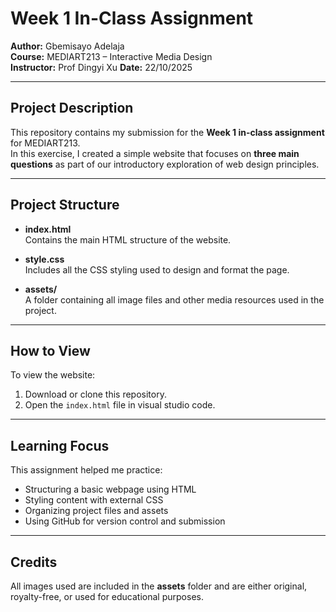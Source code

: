 # Week 1 In-Class Assignment

**Author:** Gbemisayo Adelaja  
**Course:** MEDIART213 – Interactive Media Design  
**Instructor:** Prof Dingyi Xu 
**Date:** 22/10/2025

---

## Project Description

This repository contains my submission for the **Week 1 in-class assignment** for MEDIART213.  
In this exercise, I created a simple website that focuses on **three main questions** as part of our introductory exploration of web design principles.

---

## Project Structure

- **index.html**  
  Contains the main HTML structure of the website.

- **style.css**  
  Includes all the CSS styling used to design and format the page.

- **assets/**  
  A folder containing all image files and other media resources used in the project.

---

## How to View

To view the website:
1. Download or clone this repository.
2. Open the `index.html` file in visual studio code.

---

## Learning Focus

This assignment helped me practice:
- Structuring a basic webpage using HTML  
- Styling content with external CSS  
- Organizing project files and assets  
- Using GitHub for version control and submission

---

## Credits

All images used are included in the **assets** folder and are either original, royalty-free, or used for educational purposes.
